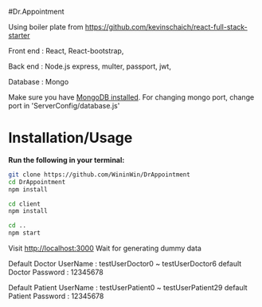 #Dr.Appointment

Using boiler plate from https://github.com/kevinschaich/react-full-stack-starter

Front end : React, React-bootstrap, 

Back end : Node.js express, multer, passport, jwt, 

Database : Mongo



Make sure you have [MongoDB installed](https://docs.mongodb.com/manual/installation/). 
For changing mongo port, change port in 'ServerConfig/database.js'

# Installation/Usage
**Run the following in your terminal:**

```bash
git clone https://github.com/WininWin/DrAppointment
cd DrAppointment
npm install

cd client
npm install

cd ..
npm start
```
Visit [http://localhost:3000](http://localhost:3000)
Wait for generating dummy data

Default Doctor UserName : testUserDoctor0 ~ testUserDoctor6
default Doctor Password : 12345678

Default Patient UserName : testUserPatient0 ~ testUserPatient29
default Patient Password : 12345678